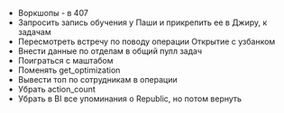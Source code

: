   - Воркшопы - в 407
- Запросить запись обучения у Паши и прикрепить ее в Джиру, к задачам
- Пересмотреть встречу по поводу операции Открытие с узбанком
- Внести данные по отделам в общий пулл задач
- Поиграться с маштабом
- Поменять get_optimization
- Вывести топ по сотрудникам в операции
- Убрать action_count
- Убрать в BI все упоминания о Republic, но потом вернуть

